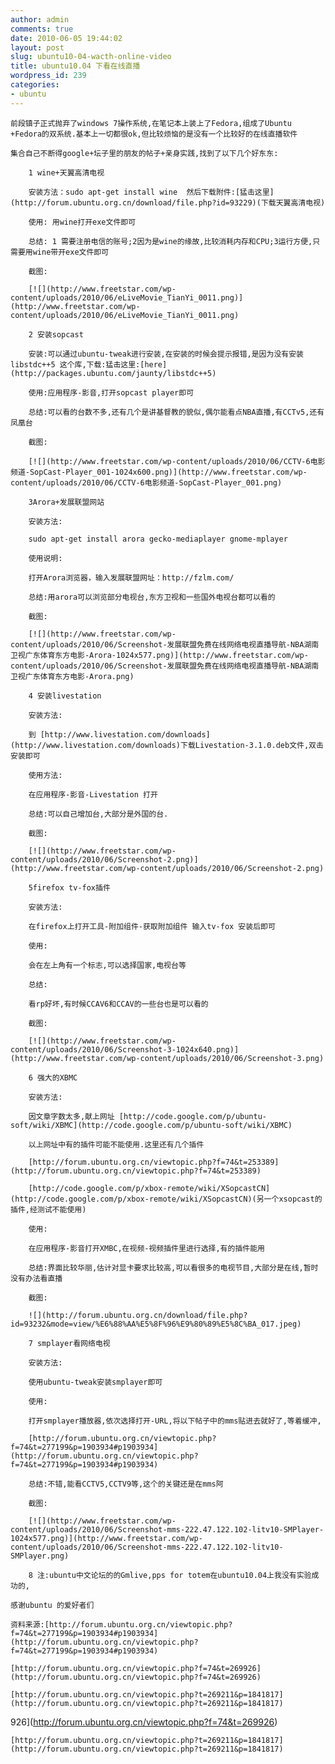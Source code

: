 ```yaml
---
author: admin
comments: true
date: 2010-06-05 19:44:02
layout: post
slug: ubuntu10-04-wacth-online-video
title: ubuntu10.04 下看在线直播
wordpress_id: 239
categories:
- ubuntu
---
```


	前段镇子正式抛弃了windows 7操作系统,在笔记本上装上了Fedora,组成了Ubuntu +Fedora的双系统.基本上一切都很ok,但比较烦恼的是没有一个比较好的在线直播软件

	集合自己不断得google+坛子里的朋友的帖子+亲身实践,找到了以下几个好东东:

> 
	
> 
> 
		1 wine+天翼高清电视
	
> 
> 
	
> 
> 
		安装方法：sudo apt-get install wine  然后下载附件:[猛击这里](http://forum.ubuntu.org.cn/download/file.php?id=93229)(下载天翼高清电视)
	
> 
> 
	
> 
> 
		使用: 用wine打开exe文件即可
	
> 
> 
	
> 
> 
		总结: 1 需要注册电信的账号;2因为是wine的缘故,比较消耗内存和CPU;3运行方便,只需要用wine带开exe文件即可
	
> 
> 
	
> 
> 
		截图:
	
> 
> 
	
> 
> 
		[![](http://www.freetstar.com/wp-content/uploads/2010/06/eLiveMovie_TianYi_0011.png)](http://www.freetstar.com/wp-content/uploads/2010/06/eLiveMovie_TianYi_0011.png)
	
> 
> 
	
> 
> 
	
> 
> 

> 
	
> 
> 
		2 安装sopcast
	
> 
> 
	
> 
> 
		安装:可以通过ubuntu-tweak进行安装,在安装的时候会提示报错,是因为没有安装libstdc++5 这个库,下载:猛击这里:[here](http://packages.ubuntu.com/jaunty/libstdc++5)
	
> 
> 
	
> 
> 
		使用:应用程序-影音,打开sopcast player即可
	
> 
> 
	
> 
> 
		总结:可以看的台数不多,还有几个是讲基督教的貌似,偶尔能看点NBA直播,有CCTv5,还有凤凰台
	
> 
> 
	
> 
> 
		截图:  
	
> 
> 
	
> 
> 
		[![](http://www.freetstar.com/wp-content/uploads/2010/06/CCTV-6电影频道-SopCast-Player_001-1024x600.png)](http://www.freetstar.com/wp-content/uploads/2010/06/CCTV-6电影频道-SopCast-Player_001.png)  
	
> 
> 

> 
	
> 
> 
		3Arora+发展联盟网站
	
> 
> 
	
> 
> 
		安装方法:
	
> 
> 
	
> 
> 
		sudo apt-get install arora gecko-mediaplayer gnome-mplayer
	
> 
> 
	
> 
> 
		使用说明:
	
> 
> 
	
> 
> 
		打开Arora浏览器，输入发展联盟网址：http://fzlm.com/
	
> 
> 
	
> 
> 
		总结:用arora可以浏览部分电视台,东方卫视和一些国外电视台都可以看的
	
> 
> 
	
> 
> 
		截图:
	
> 
> 
	
> 
> 
		[![](http://www.freetstar.com/wp-content/uploads/2010/06/Screenshot-发展联盟免费在线网络电视直播导航-NBA湖南卫视广东体育东方电影-Arora-1024x577.png)](http://www.freetstar.com/wp-content/uploads/2010/06/Screenshot-发展联盟免费在线网络电视直播导航-NBA湖南卫视广东体育东方电影-Arora.png)  
	
> 
> 

> 
	
> 
> 
		4 安装livestation
	
> 
> 
	
> 
> 
		安装方法:
	
> 
> 
	
> 
> 
		到 [http://www.livestation.com/downloads](http://www.livestation.com/downloads)下载Livestation-3.1.0.deb文件,双击安装即可
	
> 
> 
	
> 
> 
		使用方法:
	
> 
> 
	
> 
> 
		在应用程序-影音-Livestation 打开
	
> 
> 
	
> 
> 
		总结:可以自己增加台,大部分是外国的台.
	
> 
> 
	
> 
> 
		截图:
	
> 
> 
	
> 
> 
		[![](http://www.freetstar.com/wp-content/uploads/2010/06/Screenshot-2.png)](http://www.freetstar.com/wp-content/uploads/2010/06/Screenshot-2.png)  
	
> 
> 

> 
	
> 
> 
		5firefox tv-fox插件
	
> 
> 
	
> 
> 
		安装方法:
	
> 
> 
	
> 
> 
		在firefox上打开工具-附加组件-获取附加组件 输入tv-fox 安装后即可
	
> 
> 
	
> 
> 
		使用:
	
> 
> 
	
> 
> 
		会在左上角有一个标志,可以选择国家,电视台等
	
> 
> 
	
> 
> 
		总结:
	
> 
> 
	
> 
> 
		看rp好坏,有时候CCAV6和CCAV的一些台也是可以看的
	
> 
> 
	
> 
> 
		截图:
	
> 
> 
	
> 
> 
		[![](http://www.freetstar.com/wp-content/uploads/2010/06/Screenshot-3-1024x640.png)](http://www.freetstar.com/wp-content/uploads/2010/06/Screenshot-3.png)
	
> 
> 

> 
	
> 
> 
		6 强大的XBMC
	
> 
> 
	
> 
> 
		安装方法:
	
> 
> 
	
> 
> 
		因文章字数太多,献上网址 [http://code.google.com/p/ubuntu-soft/wiki/XBMC](http://code.google.com/p/ubuntu-soft/wiki/XBMC)
	
> 
> 
	
> 
> 
		以上网址中有的插件可能不能使用.这里还有几个插件
	
> 
> 
	
> 
> 
		[http://forum.ubuntu.org.cn/viewtopic.php?f=74&t=253389](http://forum.ubuntu.org.cn/viewtopic.php?f=74&t=253389)
	
> 
> 
	
> 
> 
		[http://code.google.com/p/xbox-remote/wiki/XSopcastCN](http://code.google.com/p/xbox-remote/wiki/XSopcastCN)(另一个xsopcast的插件,经测试不能使用)
	
> 
> 
	
> 
> 
		使用:
	
> 
> 
	
> 
> 
		在应用程序-影音打开XMBC,在视频-视频插件里进行选择,有的插件能用
	
> 
> 
	
> 
> 
		总结:界面比较华丽,估计对显卡要求比较高,可以看很多的电视节目,大部分是在线,暂时没有办法看直播
	
> 
> 
	
> 
> 
		截图:
	
> 
> 
	
> 
> 
		![](http://forum.ubuntu.org.cn/download/file.php?id=93232&mode=view/%E6%88%AA%E5%8F%96%E9%80%89%E5%8C%BA_017.jpeg) 
	
> 
> 

> 
	
> 
> 
		7 smplayer看网络电视
	
> 
> 
	
> 
> 
		安装方法:
	
> 
> 
	
> 
> 
		使用ubuntu-tweak安装smplayer即可
	
> 
> 
	
> 
> 
		使用:
	
> 
> 
	
> 
> 
		打开smplayer播放器,依次选择打开-URL,将以下帖子中的mms贴进去就好了,等着缓冲,
	
> 
> 
	
> 
> 
		[http://forum.ubuntu.org.cn/viewtopic.php?f=74&t=277199&p=1903934#p1903934](http://forum.ubuntu.org.cn/viewtopic.php?f=74&t=277199&p=1903934#p1903934)
	
> 
> 
	
> 
> 
		总结:不错,能看CCTV5,CCTV9等,这个的关键还是在mms阿
	
> 
> 
	
> 
> 
		截图:
	
> 
> 
	
> 
> 
	
> 
> 
	
> 
> 
		[![](http://www.freetstar.com/wp-content/uploads/2010/06/Screenshot-mms-222.47.122.102-litv10-SMPlayer-1024x577.png)](http://www.freetstar.com/wp-content/uploads/2010/06/Screenshot-mms-222.47.122.102-litv10-SMPlayer.png)  
	
> 
> 

> 
	
> 
> 
		8 注:ubuntu中文论坛的的Gmlive,pps for totem在ubuntu10.04上我没有实验成功的,
	
> 
> 
	
> 
> 
	
> 
> 

	感谢ubuntu 的爱好者们

	资料来源:[http://forum.ubuntu.org.cn/viewtopic.php?f=74&t=277199&p=1903934#p1903934](http://forum.ubuntu.org.cn/viewtopic.php?f=74&t=277199&p=1903934#p1903934)

	[http://forum.ubuntu.org.cn/viewtopic.php?f=74&t=269926](http://forum.ubuntu.org.cn/viewtopic.php?f=74&t=269926)

	[http://forum.ubuntu.org.cn/viewtopic.php?t=269211&p=1841817](http://forum.ubuntu.org.cn/viewtopic.php?t=269211&p=1841817)

926](http://forum.ubuntu.org.cn/viewtopic.php?f=74&t=269926)

	[http://forum.ubuntu.org.cn/viewtopic.php?t=269211&p=1841817](http://forum.ubuntu.org.cn/viewtopic.php?t=269211&p=1841817)

